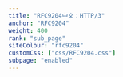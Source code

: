 ```yaml
---
title: "RFC9204中文：HTTP/3"
anchor: "RFC9204"
weight: 400
rank: "sub_page"
siteColour: "rfc9204"
customCss: ["css/RFC9204.css"]
subpage: "enabled"
---
```


